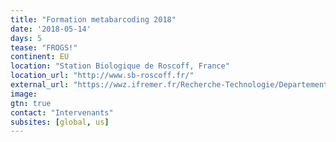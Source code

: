 ```yaml
---
title: "Formation metabarcoding 2018"
date: '2018-05-14'
days: 5
tease: "FROGS!"
continent: EU
location: "Station Biologique de Roscoff, France"
location_url: "http://www.sb-roscoff.fr/"
external_url: "https://wwz.ifremer.fr/Recherche-Technologie/Departements-scientifiques/Departement-Infrastructures-de-Recherche-et-Systemes-d-Information/Activites/Bioinformatique/Formation-metabarcoding-2018"
image: 
gtn: true
contact: "Intervenants"
subsites: [global, us]
---
```

